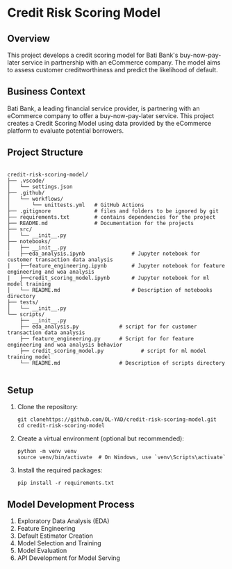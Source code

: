 # Credit Risk Scoring Model

## Overview
This project develops a credit scoring model for Bati Bank's buy-now-pay-later service in partnership with an eCommerce company. The model aims to assess customer creditworthiness and predict the likelihood of default.

## Business Context
Bati Bank, a leading financial service provider, is partnering with an eCommerce company to offer a buy-now-pay-later service. This project creates a Credit Scoring Model using data provided by the eCommerce platform to evaluate potential borrowers.


## Project Structure

```plaintext

credit-risk-scoring-model/
├── .vscode/
│   └── settings.json
├── .github/
│   └── workflows/
│       └── unittests.yml   # GitHub Actions
├── .gitignore              # files and folders to be ignored by git
├── requirements.txt        # contains dependencies for the project
├── README.md               # Documentation for the projects
├── src/
│   └── __init__.py
├── notebooks/
│   ├── __init__.py
|   ├──eda_analysis.ipynb               # Jupyter notebook for customer transaction data analysis 
|   ├──feature_engineering.ipynb        # Jupyter notebook for feature engineering and woa analysis 
|   ├──credit_scoring_model.ipynb       # Jupyter notebook for ml model training 
│   └── README.md                       # Description of notebooks directory 
├── tests/
│   └── __init__.py
└── scripts/
    ├── __init__.py
    ├── eda_analysis.py             # script for for customer transaction data analysis 
    ├── feature_engineering.py      # Script for for feature engineering and woa analysis behavior
    ├── credit_scoring_model.py            # script for ml model training model
    └── README.md                   # Description of scripts directory
    
```


## Setup

1. Clone the repository:
   ```
   git clonehttps://github.com/OL-YAD/credit-risk-scoring-model.git
   cd credit-risk-scoring-model
   ```

2. Create a virtual environment (optional but recommended):
   ```
   python -m venv venv
   source venv/bin/activate  # On Windows, use `venv\Scripts\activate`
   ```

3. Install the required packages:
   ```
   pip install -r requirements.txt
   ```


## Model Development Process
1. Exploratory Data Analysis (EDA)
2. Feature Engineering
3. Default Estimator Creation
4. Model Selection and Training
5. Model Evaluation
6. API Development for Model Serving